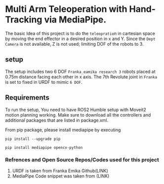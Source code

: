 # Multi Arm Teleoperation with Hand-Tracking via MediaPipe.

The basic Idea of this project is to do the `teleopratio`n in cartesian space by moving the end effector
in a desired position in x and Y. Since the `Dept Camera` is not available, Z is not used; limiting DOF of the 
robots to 3.

## setup

The setup includes two 6 DOF `Franka_eamika research 3` robots placed at 0.75m distance facing each other in x axis. The 7th Revolute joint in `Franka` is set to fixed in URDF to mimic `6 DOF`. 

## Requirements

To run the setup, You need to have ROS2 Humble setup with Moveit2 motion planning working. Make sure to download all the controllers and additional packages that are listed in package.xml.

From pip package, please install mediapipe by executing 

`pip install --upgrade pip`

`pip install mediapipe opencv-python`










### Refrences and Open Source Repos/Codes used for this project

1) URDF is taken from Franka Emika Github(LINK)
2) MediaPipe Code snippet was taken from (LINK)